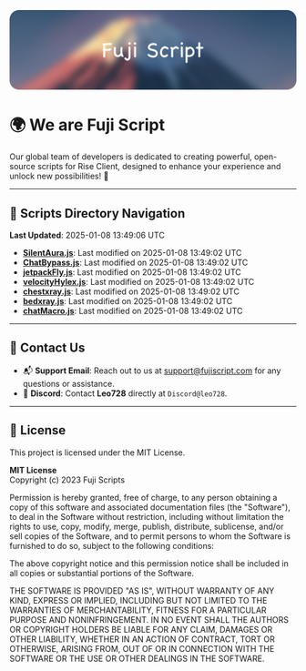 ![Banner](.github/b.webp)

# 🌍 **We are Fuji Script**

Our global team of developers is dedicated to creating powerful, open-source scripts for Rise Client, designed to enhance your experience and unlock new possibilities! 🌟

---
<!-- SCRIPTS_NAVIGATION_START -->
## 📂 **Scripts Directory Navigation**

**Last Updated**: 2025-01-08 13:49:06 UTC

- **[SilentAura.js](scripts/SilentAura.js)**: Last modified on 2025-01-08 13:49:02 UTC
- **[ChatBypass.js](scripts/ChatBypass.js)**: Last modified on 2025-01-08 13:49:02 UTC
- **[jetpackFly.js](scripts/jetpackFly.js)**: Last modified on 2025-01-08 13:49:02 UTC
- **[velocityHylex.js](scripts/velocityHylex.js)**: Last modified on 2025-01-08 13:49:02 UTC
- **[chestxray.js](scripts/chestxray.js)**: Last modified on 2025-01-08 13:49:02 UTC
- **[bedxray.js](scripts/bedxray.js)**: Last modified on 2025-01-08 13:49:02 UTC
- **[chatMacro.js](scripts/chatMacro.js)**: Last modified on 2025-01-08 13:49:02 UTC

<!-- SCRIPTS_NAVIGATION_END -->

---

## 💬 **Contact Us**  
- 📬 **Support Email**: Reach out to us at [support@fujiscript.com](mailto:support@fujiscript.com) for any questions or assistance.  
- 💬 **Discord**: Contact **Leo728** directly at `Discord@leo728`.

---

## 📜 **License**

This project is licensed under the MIT License.  

**MIT License**  
Copyright (c) 2023 Fuji Scripts  

Permission is hereby granted, free of charge, to any person obtaining a copy of this software and associated documentation files (the "Software"), to deal in the Software without restriction, including without limitation the rights to use, copy, modify, merge, publish, distribute, sublicense, and/or sell copies of the Software, and to permit persons to whom the Software is furnished to do so, subject to the following conditions:  

The above copyright notice and this permission notice shall be included in all copies or substantial portions of the Software.  

THE SOFTWARE IS PROVIDED "AS IS", WITHOUT WARRANTY OF ANY KIND, EXPRESS OR IMPLIED, INCLUDING BUT NOT LIMITED TO THE WARRANTIES OF MERCHANTABILITY, FITNESS FOR A PARTICULAR PURPOSE AND NONINFRINGEMENT. IN NO EVENT SHALL THE AUTHORS OR COPYRIGHT HOLDERS BE LIABLE FOR ANY CLAIM, DAMAGES OR OTHER LIABILITY, WHETHER IN AN ACTION OF CONTRACT, TORT OR OTHERWISE, ARISING FROM, OUT OF OR IN CONNECTION WITH THE SOFTWARE OR THE USE OR OTHER DEALINGS IN THE SOFTWARE.  
